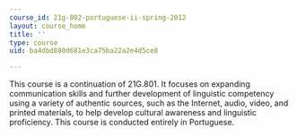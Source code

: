 ```yaml
---
course_id: 21g-802-portuguese-ii-spring-2012
layout: course_home
title: ''
type: course
uid: ba4dbd880d681e3ca75ba22a2e4d5ce8

---
```

This course is a continuation of 21G.801. It focuses on expanding communication skills and further development of linguistic competency using a variety of authentic sources, such as the Internet, audio, video, and printed materials, to help develop cultural awareness and linguistic proficiency. This course is conducted entirely in Portuguese.
